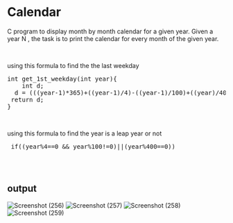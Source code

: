 # Calendar
<p>C program to display month by month calendar for a given year.
Given a year N , the task is to print the calendar for every month of the given year.
</p>
<br>
<p>using this formula to find the the last weekday </p>
<pre>
int get_1st_weekday(int year){
    int d;
  d = (((year-1)*365)+((year-1)/4)-((year-1)/100)+((year)/400)+1)%7;
 return d;
}
</pre>
<br>
<p>using this formula to find the year is a leap year or not</p>
<pre>
 if((year%4==0 && year%100!=0)||(year%400==0))
 </pre>
<br>
<h2>output</h2>

![Screenshot (256)](https://user-images.githubusercontent.com/92047366/173171549-da5e5fd3-54e6-448b-bd31-1a9958408c9d.png)
![Screenshot (257)](https://user-images.githubusercontent.com/92047366/173171538-5b0ec982-da02-4faa-b6d6-d5259d4893c7.png)
![Screenshot (258)](https://user-images.githubusercontent.com/92047366/173171578-00a98925-9437-425e-87f6-957f30666a88.png)
![Screenshot (259)](https://user-images.githubusercontent.com/92047366/173171585-23e88717-a657-4dc5-b5a5-26f12de61352.png)
